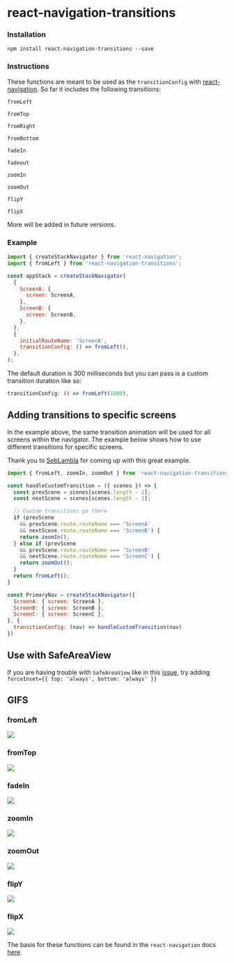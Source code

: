 # react-navigation-transitions

### Installation
`npm install react-navigation-transitions --save`

### Instructions
These functions are meant to be used as the `transitionConfig` with [react-navigation](https://reactnavigation.org/). So far it includes the following transitions:

`fromLeft`

`fromTop`

`fromRight`

`fromBottom`

`fadeIn`

`fadeout`

`zoomIn`

`zoomOut`

`flipY`

`flipX`

More will be added in future versions.

### Example

```javascript
import { createStackNavigator } from 'react-navigation';
import { fromLeft } from 'react-navigation-transitions';

const appStack = createStackNavigator(
  {
    ScreenA: {
      screen: ScreenA,
    },
    ScreenB: {
      screen: ScreenB,
    },
  },
  {
    initialRouteName: 'ScreenA',
    transitionConfig: () => fromLeft(),
  },
);
```

The default duration is 300 milliseconds but you can pass is a custom transition duration like so:

```javascript
transitionConfig: () => fromLeft(1000),
```

## Adding transitions to specific screens

In the example above, the same transition animation will be used for all screens within the
navigator. The example below shows how to use different transitions for specific screens.

Thank you to [SebLambla](https://github.com/SebLambla) for coming up with this great example.

```javascript
import { fromLeft, zoomIn, zoomOut } from 'react-navigation-transitions'

const handleCustomTransition = ({ scenes }) => {
  const prevScene = scenes[scenes.length - 2];
  const nextScene = scenes[scenes.length - 1];

  // Custom transitions go there
  if (prevScene
    && prevScene.route.routeName === 'ScreenA'
    && nextScene.route.routeName === 'ScreenB') {
    return zoomIn();
  } else if (prevScene
    && prevScene.route.routeName === 'ScreenB'
    && nextScene.route.routeName === 'ScreenC') {
    return zoomOut();
  }
  return fromLeft();
}

const PrimaryNav = createStackNavigator({
  ScreenA: { screen: ScreenA },
  ScreenB: { screen: ScreenB },
  ScreenC: { screen: ScreenC },
}, {
  transitionConfig: (nav) => handleCustomTransition(nav)
})
```

## Use with SafeAreaView

If you are having trouble with `SafeAreaView` like in this [issue](https://github.com/plmok61/react-navigation-transitions/issues/11), try adding `forceInset={{ top: 'always', bottom: 'always' }}`

## GIFS

### fromLeft

![](./gifs/from-left.gif)

### fromTop

![](./gifs/from-top.gif)

### fadeIn

![](./gifs/fade-in.gif)

### zoomIn

![](./gifs/zoom-in.gif)

### zoomOut

![](./gifs/zoom-out.gif)

### flipY

![](./gifs/flip-y.gif)

### flipX

![](./gifs/flip-x.gif)

The basis for these functions can be found in the `react-navigation` docs [here](https://reactnavigation.org/docs/stack-navigator.html#modal-stacknavigator-with-custom-screen-transitions).
